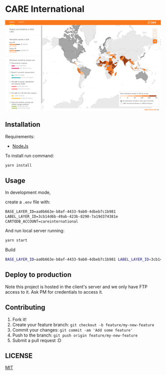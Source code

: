 # CARE International

![CARE International Screenshot](screenshot.png)

## Installation

Requirements:

* [NodeJs](https://nodejs.org/es/download/)

To install run command:

```bash
yarn install
```

## Usage

In development mode,

create a `.env` file with:

```
BASE_LAYER_ID=aa0b663e-b8af-4433-9ab0-4dbeb7c1b981
LABEL_LAYER_ID=3cb14d6b-49ab-423b-8290-7a19d374381e
CARTODB_ACCOUNT=careinternational
```

And run local server running:

```bash
yarn start

```

Build
```bash
BASE_LAYER_ID=aa0b663e-b8af-4433-9ab0-4dbeb7c1b981 LABEL_LAYER_ID=3cb14d6b-49ab-423b-8290-7a19d374381e CARTODB_ACCOUNT=careinternational yarn build
```

## Deploy to production
Note this project is hosted in the client's server and we only have FTP access to it. Ask PM for credentials to access it. 

## Contributing

1. Fork it!
2. Create your feature branch: `git checkout -b feature/my-new-feature`
3. Commit your changes: `git commit -am 'Add some feature'`
4. Push to the branch: `git push origin feature/my-new-feature`
5. Submit a pull request :D

## LICENSE

[MIT](LICENSE)
